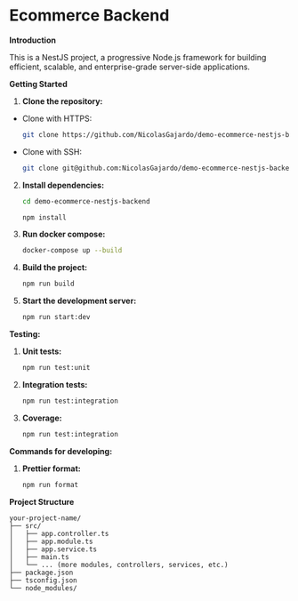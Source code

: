# Ecommerce Backend

**Introduction**

This is a NestJS project, a progressive Node.js framework for building efficient, scalable, and enterprise-grade server-side applications.

**Getting Started**

1. **Clone the repository:**

- Clone with HTTPS:
  ```bash
  git clone https://github.com/NicolasGajardo/demo-ecommerce-nestjs-backend.git
  ```
- Clone with SSH:
  ```bash
  git clone git@github.com:NicolasGajardo/demo-ecommerce-nestjs-backend.git
  ```

2. **Install dependencies:**

   ```bash
   cd demo-ecommerce-nestjs-backend

   npm install
   ```

3. **Run docker compose:**
   ```bash
   docker-compose up --build
   ```
4. **Build the project:**
   ```bash
   npm run build
   ```
5. **Start the development server:**
   ```bash
   npm run start:dev
   ```

**Testing:**

1. **Unit tests:**
   ```bash
   npm run test:unit
   ```
2. **Integration tests:**
   ```bash
   npm run test:integration
   ```
3. **Coverage:**
   ```bash
   npm run test:integration
   ```

**Commands for developing:**

1. **Prettier format:**
   ```bash
   npm run format
   ```

**Project Structure**

```
your-project-name/
├── src/
│   ├── app.controller.ts
│   ├── app.module.ts
│   ├── app.service.ts
│   ├── main.ts
│   └── ... (more modules, controllers, services, etc.)
├── package.json
├── tsconfig.json
└── node_modules/
```
